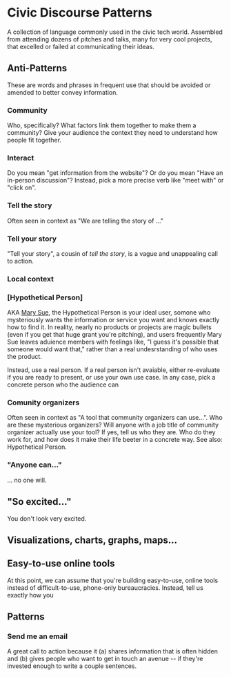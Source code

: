 # Civic Discourse Patterns

A collection of language commonly used in the civic tech world. Assembled from attending dozens of pitches and talks, many for very cool projects, that excelled or failed at communicating their ideas. 

## Anti-Patterns

These are words and phrases in frequent use that should be avoided or amended to better convey information. 

### Community

Who, specifically?  What factors link them together to make them a community? Give your audience the context they need to understand how people fit together. 

### Interact

Do you mean "get information from the website"? Or do you mean "Have an in-person discussion"?  Instead,  pick a more precise verb like "meet with" or "click on". 

### Tell the story

Often seen in context as "We are telling the story of ..."

### Tell your story

"Tell your story", a cousin of _tell the story_, is a vague and unappealing call to action.  

### Local context


### [Hypothetical Person]

AKA [Mary Sue](http://tvtropes.org/pmwiki/pmwiki.php/Main/MarySue), the Hypothetical Person is your ideal user, somone who mysteriously wants the information or service you want and knows exactly how to find it. In reality, nearly no products or projects are magic bullets (even if you get that huge grant you're pitching), and users frequently  Mary Sue leaves aduience members with feelings like, "I guess it's possible that someone would want that," rather than a real undesrstanding of who uses the product. 

Instead, use a real person. If a real person isn't avaiable, either re-evaluate if you are ready to present, or use your own use case. In any case, pick a concrete person who the audience can 

### Comunity organizers

Often seen in context as "A tool that community organizers can use...". Who are these mysterious organizers? Will anyone with a job title of community organizer actually use your tool? If yes, tell us who they are. Who do they work for, and how does it make their life beeter in a concrete way. See also: Hypothetical Person. 

### "Anyone can..."

... no one will.

## "So excited..."

You don't look very excited. 

## Visualizations, charts, graphs, maps...

## Easy-to-use online tools

At this point, we can assume that you're building easy-to-use, online tools instead of difficult-to-use, phone-only bureaucracies. Instead, tell us exactly how you 

## Patterns
### Send me an email

A great call to action because it (a) shares information that is often hidden and (b) gives people who want to get in touch an avenue -- if they're invested enough to write a couple sentences. 


